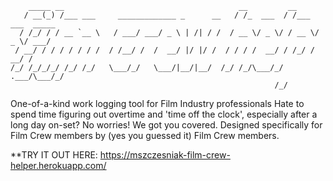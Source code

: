 ```
    _____ __                                       __         __               
   / __(_) /___ ___     _____________ _      __   / /_  ___  / /___  ___  _____
  / /_/ / / __ `__ \   / ___/ ___/ _ \ | /| / /  / __ \/ _ \/ / __ \/ _ \/ ___/
 / __/ / / / / / / /  / /__/ /  /  __/ |/ |/ /  / / / /  __/ / /_/ /  __/ /    
/_/ /_/_/_/ /_/ /_/   \___/_/   \___/|__/|__/  /_/ /_/\___/_/ .___/\___/_/     
                                                           /_/                 
```
One-of-a-kind work logging tool for Film Industry professionals
Hate to spend time figuring out overtime and 'time off the clock', especially after a long day on-set?
No worries! We got you covered.
Designed specifically for Film Crew members by (yes you guessed it) Film Crew members.

**TRY IT OUT HERE: https://mszczesniak-film-crew-helper.herokuapp.com/

